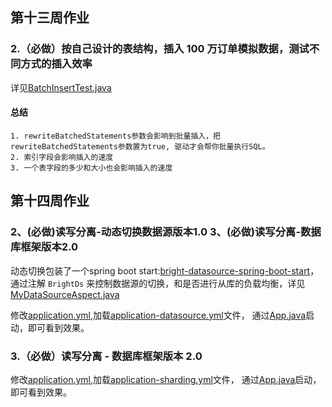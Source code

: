 
## 第十三周作业

### 2.（必做）按自己设计的表结构，插入 100 万订单模拟数据，测试不同方式的插入效率
详见[BatchInsertTest.java](/src/main/java/io/github/brightloong/mysql/BatchInsertTest.java)

#### 总结
    1. rewriteBatchedStatements参数会影响到批量插入，把rewriteBatchedStatements参数置为true, 驱动才会帮你批量执行SQL。
    2. 索引字段会影响插入的速度
    3. 一个表字段的多少和大小也会影响插入的速度

## 第十四周作业
### 2、(必做)读写分离-动态切换数据源版本1.0 3、(必做)读写分离-数据库框架版本2.0

动态切换包装了一个spring boot start:[bright-datasource-spring-boot-start](../Home_Work/bright-datasource-spring-boot-start)，
通过注解 `BrightDs` 来控制数据源的切换，和是否进行从库的负载均衡，详见[MyDataSourceAspect.java](../Home_Work/bright-datasource-spring-boot-start/src/main/java/io/github/brightloong/bright/datasource/annotation/BrightDs.java)

修改[application.yml](/src/main/resources/application.yml),加载[application-datasource.yml](/src/main/resources/application-datasource.yml)文件，
通过[App.java]()启动，即可看到效果。

### 3.（必做）读写分离 - 数据库框架版本 2.0

修改[application.yml](/src/main/resources/application.yml),加载[application-sharding.yml](/src/main/resources/application-sharding.yml)文件，
通过[App.java]()启动，即可看到效果。